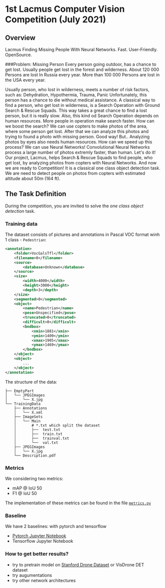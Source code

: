 # 1st Lacmus Computer Vision Competition (July 2021)
## Overview
Lacmus
Finding Missing People With Neural Networks.
Fast. User-Friendly. OpenSource.

###Problem: Missing Person
Every person going outdoor, has a chance to get lost.
Usually people get lost in the forest and wilderness. 
About 120 000 Persons are lost In Russia every year.
More than 100 000 Persons are lost in the USA every year.

Usually person, who lost in wilderness, meets a number of risk factors, such as: Dehydration, Hypothermia, Trauma, Panic
Unfortunately, this person has a chance to die without medical assistance.
A classical way to find a person, who get lost in wilderness, is a Search Operation with Ground Search & Rescue Squads.
This way takes a great chance to find a lost person, but it is really slow. Also, this kind od Search Operation depends on human resources. 
More people in operation make search faster.
How can we boost the search? We can use copters to make photos of the area, where some person get lost. 
After that we can analyze this photos and trying to found a photo with missing person. Good way!
But.. Analyzing photos by eyes also needs human resources.
How can we speed up this process? We can use Neural Networks! Convolutional Neural Networks process a large number of photos extremly faster, than human.
Let's do it!
Our project, Lacmus, helps Search & Rescue Squads to find people, who get lost, by analyzing photos from copters with Neural Networks.
And now we are ready to Competition!
It is a classical one class object detection task.
We are need to detect people on photos from copters with estimated altitude about 50m (164 ft). 

## The Task Definition
During the competition, you are invited to solve the *one class object detection* task. 

### Training data
The dataset consists of pictures and annotations in Pascal VOC format winh 1 class - `Pedestrian`:

```xml
<annotation>
    <folder>VocGalsTfl</folder>
    <filename>0</filename>
    <source>
        <database>Unknown</database>
    </source>
    <size>
        <width>4000</width>
        <height>3000</height>
        <depth>3</depth>
    </size>
    <segmented>0</segmented>
    <object>
        <name>Pedestrian</name>
        <pose>Unspecified</pose>
        <truncated>0</truncated>
        <difficult>0</difficult>
        <bndbox>
            <xmin>1881</xmin>
            <ymin>1409</ymin>
            <xmax>1905</xmax>
            <ymax>1469</ymax>
        </bndbox>
    </object>
    <object>
        ...
    </object>
</annotation> 
```

The structure of the data:
```
├── EmptyPart
│   └── JPEGImages
│       └── X.jpg
└── TrainingData
    ├── Annotations
    │   └── X.xml
    ├── ImageSets
    │   └── Main 
    │       # *.txt which split the dataset
    │       ├──  test.txt
    │       ├──  train.txt
    │       ├──  trainval.txt
    │       └──  val.txt
    ├── JPEGImages
    │   └── X.jpg
    └── Description.pdf
```

### Metrics
We considering two metrics:
- mAP @ IoU 50
- F1 @ IoU 50

The implementation of these metrics can be found in the file [`metrics.py`](pytorch_baseline/metrics.py)

### Baseline

We have 2 baselines: with pytorch and tensorflow

- [Pytorch Jupyter Notebook](pytorch_baseline/pytorch_baseline.ipynb)
- Tensorflow Jupyter Notebook

### How to get better results?
- try to pretrain model on [Stanford Drone Dataset](https://cvgl.stanford.edu/projects/uav_data/) or VisDrone DET dataset
- try augumentations
- try other network architectures
